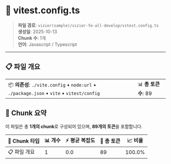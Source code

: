 # 📄 vitest.config.ts

> **파일 경로**: `vizier(sample)/vizier-fe-all-develop/vitest.config.ts`  
> **생성일**: 2025-10-13  
> **Chunk 수**: 1개  
> **언어**: Javascript / Typescript
---


## 📋 파일 개요

| | |
|--|--|
| 📦 **의존성**: `./vite.config` • `node:url` • `./package.json` • `vite` • `vitest/config` | 📊 **총 토큰 수**: 89 |






## 🧩 Chunk 요약

이 파일은 총 **1개의 chunk**로 구성되어 있으며, **89개의 토큰**을 포함합니다.

| 🧩 Chunk 타입 | 📊 개수 | ⚡ 평균 복잡도 | 📝 총 토큰 | 📈 비율 |
|---------------|--------|-------------|----------|--------|
| 📋 파일 개요 | 1 | 0.0 | 89 | 100.0% |

